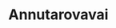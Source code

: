 ---
show: false

title: Annutarovavai

type: aagam
position: 9

cat: anga

children:
  type: section
  count: 3
---